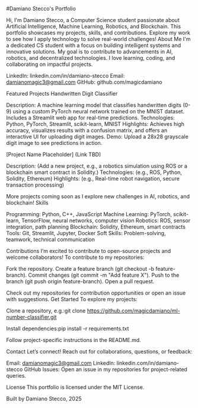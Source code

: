 #Damiano Stecco's Portfolio
 
Hi, I'm Damiano Stecco, a Computer Science student passionate about Artificial Intelligence, Machine Learning, Robotics, and Blockchain. This portfolio showcases my projects, skills, and contributions. Explore my work to see how I apply technology to solve real-world challenges!
About Me
I'm a dedicated CS student with a focus on building intelligent systems and innovative solutions. My goal is to contribute to advancements in AI, robotics, and decentralized technologies. I love learning, coding, and collaborating on impactful projects.

LinkedIn: linkedin.com/in/damiano-stecco
Email: damianomagic3@gmail.com
GitHub: github.com/magicdamiano

Featured Projects
Handwritten Digit Classifier

Description: A machine learning model that classifies handwritten digits (0-9) using a custom PyTorch neural network trained on the MNIST dataset. Includes a Streamlit web app for real-time predictions.
Technologies: Python, PyTorch, Streamlit, scikit-learn, MNIST
Highlights: Achieves high accuracy, visualizes results with a confusion matrix, and offers an interactive UI for uploading digit images.
Demo: Upload a 28x28 grayscale digit image to see predictions in action.

[Project Name Placeholder] (Link TBD)

Description: (Add a new project, e.g., a robotics simulation using ROS or a blockchain smart contract in Solidity.)
Technologies: (e.g., ROS, Python, Solidity, Ethereum)
Highlights: (e.g., Real-time robot navigation, secure transaction processing)

More projects coming soon as I explore new challenges in AI, robotics, and blockchain!
Skills


Programming: Python, C++, JavaScript
Machine Learning: PyTorch, scikit-learn, TensorFlow, neural networks, computer vision
Robotics: ROS, sensor integration, path planning
Blockchain: Solidity, Ethereum, smart contracts
Tools: Git, Streamlit, Jupyter, Docker
Soft Skills: Problem-solving, teamwork, technical communication

Contributions
I’m excited to contribute to open-source projects and welcome collaborators! To contribute to my repositories:

Fork the repository.
Create a feature branch (git checkout -b feature-branch).
Commit changes (git commit -m "Add feature X").
Push to the branch (git push origin feature-branch).
Open a pull request.

Check out my repositories for contribution opportunities or open an issue with suggestions.
Get Started
To explore my projects:

Clone a repository, e.g.:git clone https://github.com/magicdamiano/ml-number-classifier.git


Install dependencies:pip install -r requirements.txt


Follow project-specific instructions in the README.md.

Contact
Let’s connect! Reach out for collaborations, questions, or feedback:

Email: damianomagic3@gmail.com
LinkedIn: linkedin.com/in/damiano-stecco
GitHub Issues: Open an issue in my repositories for project-related queries.

License
This portfolio is licensed under the MIT License.

Built by Damiano Stecco, 2025
